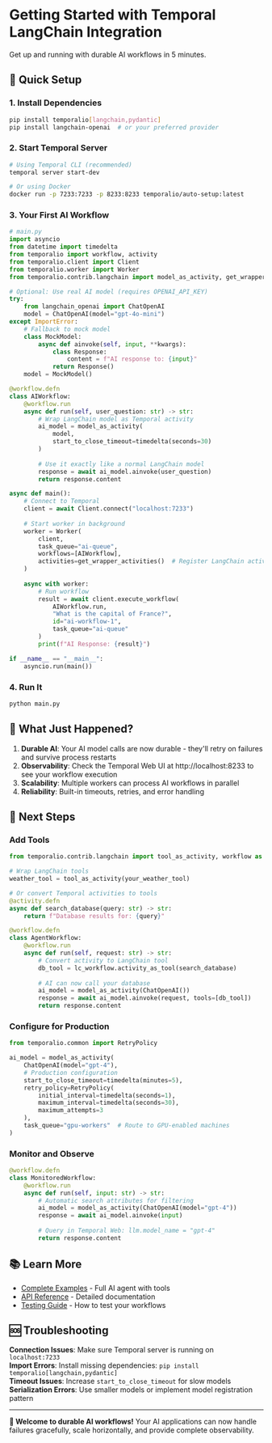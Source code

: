 # Getting Started with Temporal LangChain Integration

Get up and running with durable AI workflows in 5 minutes.

## 🚀 Quick Setup

### 1. Install Dependencies
```bash
pip install temporalio[langchain,pydantic]
pip install langchain-openai  # or your preferred provider
```

### 2. Start Temporal Server
```bash
# Using Temporal CLI (recommended)
temporal server start-dev

# Or using Docker
docker run -p 7233:7233 -p 8233:8233 temporalio/auto-setup:latest
```

### 3. Your First AI Workflow

```python
# main.py
import asyncio
from datetime import timedelta
from temporalio import workflow, activity
from temporalio.client import Client
from temporalio.worker import Worker
from temporalio.contrib.langchain import model_as_activity, get_wrapper_activities

# Optional: Use real AI model (requires OPENAI_API_KEY)
try:
    from langchain_openai import ChatOpenAI
    model = ChatOpenAI(model="gpt-4o-mini")
except ImportError:
    # Fallback to mock model
    class MockModel:
        async def ainvoke(self, input, **kwargs):
            class Response:
                content = f"AI response to: {input}"
            return Response()
    model = MockModel()

@workflow.defn
class AIWorkflow:
    @workflow.run
    async def run(self, user_question: str) -> str:
        # Wrap LangChain model as Temporal activity
        ai_model = model_as_activity(
            model,
            start_to_close_timeout=timedelta(seconds=30)
        )
        
        # Use it exactly like a normal LangChain model
        response = await ai_model.ainvoke(user_question)
        return response.content

async def main():
    # Connect to Temporal
    client = await Client.connect("localhost:7233")
    
    # Start worker in background
    worker = Worker(
        client,
        task_queue="ai-queue",
        workflows=[AIWorkflow],
        activities=get_wrapper_activities()  # Register LangChain activities
    )
    
    async with worker:
        # Run workflow
        result = await client.execute_workflow(
            AIWorkflow.run,
            "What is the capital of France?",
            id="ai-workflow-1",
            task_queue="ai-queue"
        )
        print(f"AI Response: {result}")

if __name__ == "__main__":
    asyncio.run(main())
```

### 4. Run It
```bash
python main.py
```

## 🎯 What Just Happened?

1. **Durable AI**: Your AI model calls are now durable - they'll retry on failures and survive process restarts
2. **Observability**: Check the Temporal Web UI at http://localhost:8233 to see your workflow execution
3. **Scalability**: Multiple workers can process AI workflows in parallel
4. **Reliability**: Built-in timeouts, retries, and error handling

## 🔧 Next Steps

### Add Tools
```python
from temporalio.contrib.langchain import tool_as_activity, workflow as lc_workflow

# Wrap LangChain tools
weather_tool = tool_as_activity(your_weather_tool)

# Or convert Temporal activities to tools
@activity.defn
async def search_database(query: str) -> str:
    return f"Database results for: {query}"

@workflow.defn
class AgentWorkflow:
    @workflow.run
    async def run(self, request: str) -> str:
        # Convert activity to LangChain tool
        db_tool = lc_workflow.activity_as_tool(search_database)
        
        # AI can now call your database
        ai_model = model_as_activity(ChatOpenAI())
        response = await ai_model.ainvoke(request, tools=[db_tool])
        return response.content
```

### Configure for Production
```python
from temporalio.common import RetryPolicy

ai_model = model_as_activity(
    ChatOpenAI(model="gpt-4"),
    # Production configuration
    start_to_close_timeout=timedelta(minutes=5),
    retry_policy=RetryPolicy(
        initial_interval=timedelta(seconds=1),
        maximum_interval=timedelta(seconds=30),
        maximum_attempts=3
    ),
    task_queue="gpu-workers"  # Route to GPU-enabled machines
)
```

### Monitor and Observe
```python
@workflow.defn
class MonitoredWorkflow:
    @workflow.run
    async def run(self, input: str) -> str:
        # Automatic search attributes for filtering
        ai_model = model_as_activity(ChatOpenAI(model="gpt-4"))
        response = await ai_model.ainvoke(input)
        
        # Query in Temporal Web: llm.model_name = "gpt-4"
        return response.content
```

## 📚 Learn More

- [Complete Examples](./example_comprehensive.py) - Full AI agent with tools
- [API Reference](./README.md) - Detailed documentation
- [Testing Guide](../../../tests/contrib/langchain/) - How to test your workflows

## 🆘 Troubleshooting

**Connection Issues**: Make sure Temporal server is running on `localhost:7233`  
**Import Errors**: Install missing dependencies: `pip install temporalio[langchain,pydantic]`  
**Timeout Issues**: Increase `start_to_close_timeout` for slow models  
**Serialization Errors**: Use smaller models or implement model registration pattern  

---

**🎉 Welcome to durable AI workflows!** Your AI applications can now handle failures gracefully, scale horizontally, and provide complete observability. 